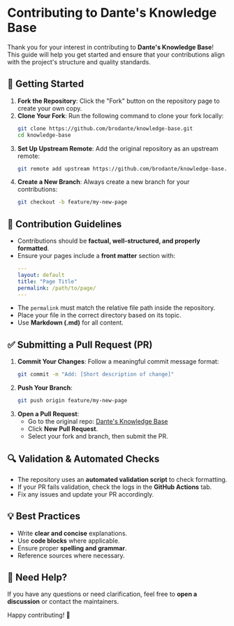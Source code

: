 # Contributing to Dante's Knowledge Base

Thank you for your interest in contributing to **Dante's Knowledge Base**! This guide will help you get started and ensure that your contributions align with the project's structure and quality standards.

## 🚀 Getting Started
1. **Fork the Repository**: Click the "Fork" button on the repository page to create your own copy.
2. **Clone Your Fork**: Run the following command to clone your fork locally:
   ```sh
   git clone https://github.com/brodante/knowledge-base.git
   cd knowledge-base
   ```
3. **Set Up Upstream Remote**: Add the original repository as an upstream remote:
   ```sh
   git remote add upstream https://github.com/brodante/knowledge-base.git
   ```
4. **Create a New Branch**: Always create a new branch for your contributions:
   ```sh
   git checkout -b feature/my-new-page
   ```

## 📄 Contribution Guidelines
- Contributions should be **factual, well-structured, and properly formatted**.
- Ensure your pages include a **front matter** section with:
  ```yaml
  ---
  layout: default
  title: "Page Title"
  permalink: /path/to/page/
  ---
  ```
- The `permalink` must match the relative file path inside the repository.
- Place your file in the correct directory based on its topic.
- Use **Markdown (.md)** for all content.

## ✅ Submitting a Pull Request (PR)
1. **Commit Your Changes**: Follow a meaningful commit message format:
   ```sh
   git commit -m "Add: [Short description of change]"
   ```
2. **Push Your Branch**:
   ```sh
   git push origin feature/my-new-page
   ```
3. **Open a Pull Request**:
   - Go to the original repo: [Dante's Knowledge Base](https://github.com/brodante/knowledge-base)
   - Click **New Pull Request**.
   - Select your fork and branch, then submit the PR.

## 🔍 Validation & Automated Checks
- The repository uses an **automated validation script** to check formatting.
- If your PR fails validation, check the logs in the **GitHub Actions** tab.
- Fix any issues and update your PR accordingly.

## 💡 Best Practices
- Write **clear and concise** explanations.
- Use **code blocks** where applicable.
- Ensure proper **spelling and grammar**.
- Reference sources where necessary.

## 💬 Need Help?
If you have any questions or need clarification, feel free to **open a discussion** or contact the maintainers.

Happy contributing! 🚀

